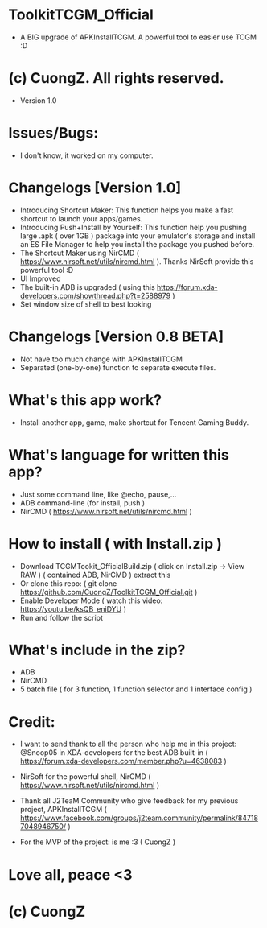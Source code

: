 # ToolkitTCGM_Official
+ A BIG upgrade of APKInstallTCGM. A powerful tool to easier use TCGM :D

# (c) CuongZ. All rights reserved.

+ Version 1.0

# Issues/Bugs:
+ I don't know, it worked on my computer.

# Changelogs [Version 1.0]
+ Introducing Shortcut Maker: This function helps you make a fast shortcut to launch your apps/games.
+ Introducing Push+Install by Yourself: This function help you pushing large .apk ( over 1GB ) package into your emulator's storage and install an ES File Manager to help you install the package you pushed before.
+ The Shortcut Maker using NirCMD ( https://www.nirsoft.net/utils/nircmd.html ). Thanks NirSoft provide this powerful tool :D
+ UI Improved
+ The built-in ADB is upgraded ( using this https://forum.xda-developers.com/showthread.php?t=2588979 )
+ Set window size of shell to best looking
# Changelogs [Version 0.8 BETA]
+ Not have too much change with APKInstallTCGM
+ Separated (one-by-one) function to separate execute files.

# What's this app work?
+ Install another app, game, make shortcut for Tencent Gaming Buddy.

# What's language for written this app?
+ Just some command line, like @echo, pause,...
+ ADB command-line (for install, push )
+ NirCMD ( https://www.nirsoft.net/utils/nircmd.html )

# How to install ( with Install.zip )
+ Download TCGMTookit_OfficialBuild.zip ( click on Install.zip -> View RAW ) ( contained ADB, NirCMD ) extract this
+ Or clone this repo: ( git clone https://github.com/CuongZ/ToolkitTCGM_Official.git )
+ Enable Developer Mode ( watch this video: https://youtu.be/ksQB_eniDYU )
+ Run and follow the script

# What's include in the zip?
+ ADB
+ NirCMD
+ 5 batch file ( for 3 function, 1 function selector and 1 interface config )

# Credit:
+ I want to send thank to all the person who help me in this project: 
@Snoop05 in XDA-developers for the best ADB built-in ( https://forum.xda-developers.com/member.php?u=4638083 )

+ NirSoft for the powerful shell, NirCMD ( https://www.nirsoft.net/utils/nircmd.html )

+ Thank all J2TeaM Community who give feedback for my previous project, APKInstallTCGM ( https://www.facebook.com/groups/j2team.community/permalink/847187048946750/ )

+ For the MVP of the project: is me :3 ( CuongZ )

# Love all, peace <3

# (c) CuongZ




